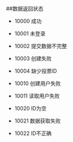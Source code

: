
##数据返回状态
* 10000 成功
* 10001 未登录
* 10002 提交数据不完整
* 10003 创建失败
* 10004 缺少投票ID

* 10010 创建用户失败
* 10011 读取用户失败

* 10020 ID为空
* 10021 数据获取失败
* 10022 ID不正确




